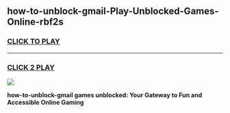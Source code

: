 
## how-to-unblock-gmail-Play-Unblocked-Games-Online-rbf2s
<h3>
<a href="https://premium76.site?title=how-to-unblock-gmail&ref=25A">CLICK TO PLAY</a></h3>
<hr>

<h3>
<a href="https://premium76.site?title=how-to-unblock-gmail&ref=25A">CLICK 2 PLAY</a>
  
</h3>

<a href="https://premium76.site?title=how-to-unblock-gmail&ref=25A"><img src="https://clearcache.store/games.png"></a>


**how-to-unblock-gmail games unblocked: Your Gateway to Fun and Accessible Online Gaming**
